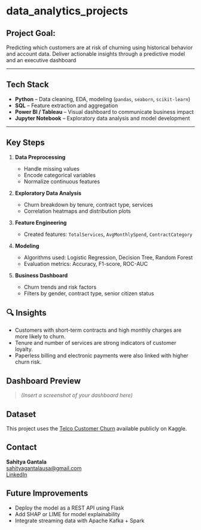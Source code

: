# data_analytics_projects
## Project Goal:

Predicting which customers are at risk of churning using historical behavior and account data. Deliver actionable insights through a predictive model and an executive dashboard

---

## Tech Stack

- **Python** – Data cleaning, EDA, modeling (`pandas`, `seaborn`, `scikit-learn`)
- **SQL** – Feature extraction and aggregation
- **Power BI / Tableau** – Visual dashboard to communicate business impact
- **Jupyter Notebook** – Exploratory data analysis and model development

---

## Key Steps

1. **Data Preprocessing**
   - Handle missing values
   - Encode categorical variables
   - Normalize continuous features

2. **Exploratory Data Analysis**
   - Churn breakdown by tenure, contract type, services
   - Correlation heatmaps and distribution plots

3. **Feature Engineering**
   - Created features: `TotalServices`, `AvgMonthlySpend`, `ContractCategory`

4. **Modeling**
   - Algorithms used: Logistic Regression, Decision Tree, Random Forest
   - Evaluation metrics: Accuracy, F1-score, ROC-AUC

5. **Business Dashboard**
   - Churn trends and risk factors
   - Filters by gender, contract type, senior citizen status

## 🔍 Insights

- Customers with short-term contracts and high monthly charges are more likely to churn.
- Tenure and number of services are strong indicators of customer loyalty.
- Paperless billing and electronic payments were also linked with higher churn risk.

## Dashboard Preview

> *(Insert a screenshot of your dashboard here)*

## Dataset

This project uses the [Telco Customer Churn]([https://www.kaggle.com/datasets/blastchar/telco-customer-churn](https://www.kaggle.com/datasets/abdallahwagih/telco-customer-churn?resource=download)) available publicly on Kaggle.


##  Contact

**Sahitya Gantala**  
 sahityagantalausa@gmail.com  
 [LinkedIn](https://linkedin.com/in/sahitya-gantala-7ab647113)

## Future Improvements

- Deploy the model as a REST API using Flask
- Add SHAP or LIME for model explainability
- Integrate streaming data with Apache Kafka + Spark
